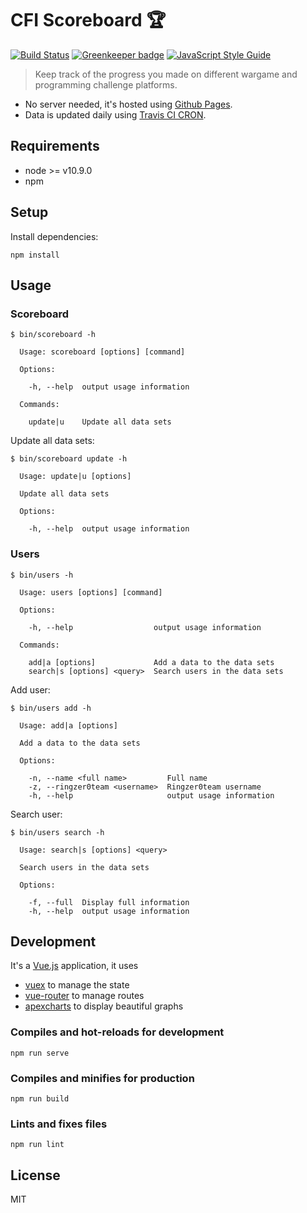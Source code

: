 # CFI Scoreboard :trophy:

[![Build Status](https://travis-ci.org/CFI-UL/scoreboard.svg?branch=master)](https://travis-ci.org/CFI-UL/scoreboard)
[![Greenkeeper badge](https://badges.greenkeeper.io/CFI-UL/scoreboard.svg)](https://greenkeeper.io/)
[![JavaScript Style Guide](https://img.shields.io/badge/code_style-standard-brightgreen.svg)](https://standardjs.com)

> Keep track of the progress you made on different wargame and programming challenge platforms.

- No server needed, it's hosted using [Github Pages](https://pages.github.com/).
- Data is updated daily using [Travis CI CRON](https://docs.travis-ci.com/user/cron-jobs/).

## Requirements

- node >= v10.9.0
- npm

## Setup

Install dependencies:

```shell
npm install
```

## Usage

### Scoreboard

```
$ bin/scoreboard -h

  Usage: scoreboard [options] [command]

  Options:

    -h, --help  output usage information

  Commands:

    update|u    Update all data sets

```

Update all data sets:

```
$ bin/scoreboard update -h

  Usage: update|u [options]

  Update all data sets

  Options:

    -h, --help  output usage information

```

### Users

```
$ bin/users -h

  Usage: users [options] [command]

  Options:

    -h, --help                  output usage information

  Commands:

    add|a [options]             Add a data to the data sets
    search|s [options] <query>  Search users in the data sets

```

Add user:

```
$ bin/users add -h

  Usage: add|a [options]

  Add a data to the data sets

  Options:

    -n, --name <full name>         Full name
    -z, --ringzer0team <username>  Ringzer0team username
    -h, --help                     output usage information

```

Search user:

```
$ bin/users search -h

  Usage: search|s [options] <query>

  Search users in the data sets

  Options:

    -f, --full  Display full information
    -h, --help  output usage information

```

## Development

It's a [Vue.js](https://vuejs.org/) application, it uses

- [vuex](https://vuex.vuejs.org/) to manage the state
- [vue-router](https://router.vuejs.org/) to manage routes
- [apexcharts](https://apexcharts.com/) to display beautiful graphs

### Compiles and hot-reloads for development

```
npm run serve
```

### Compiles and minifies for production

```
npm run build
```

### Lints and fixes files

```
npm run lint
```


## License

MIT
